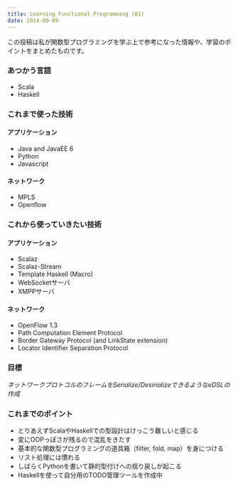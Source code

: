 ```yaml
---
title: Learning Functional Programming (01)
date: 2014-09-09
---
```


この投稿は私が関数型プログラミングを学ぶ上で参考になった情報や、学習のポイントをまとめたものです。

### あつかう言語 ###

* Scala
* Haskell

### これまで使った技術 ###

#### アプリケーション ####

* Java and JavaEE 6
* Python
* Javascript

#### ネットワーク ####

* MPLS
* Openflow

### これから使っていきたい技術 ###

#### アプリケーション ####

* Scalaz
* Scalaz-Stream
* Template Haskell (Macro)
* WebSocketサーバ
* XMPPサーバ

#### ネットワーク ####

* OpenFlow 1.3
* Path Computation Element Protocol
* Border Gateway Protocol (and LinkState extension)
* Locator Identifier Separation Protocol

### 目標 ###

*ネットワークプロトコルのフレームをSerialize/DesirializeできるようなeDSLの作成*

### これまでのポイント ###

* とりあえずScalaやHaskellでの型設計はけっこう難しいと感じる
* 変にOOPっぽさが残るので混乱をきたす
* 基本的な関数型プログラミングの道具箱（filter, fold, map）を身につける
* リスト処理には慣れる
* しばらくPythonを書いて静的型付けへの揺り戻しが起こる
* Haskellを使って自分用のTODO管理ツールを作成中

